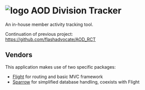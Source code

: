 # ![logo](http://aodwebhost.site.nfoservers.com/tracker-dev/assets/images/icons/small/tracker.png) AOD Division Tracker
An in-house member activity tracking tool.

Continuation of previous project: https://github.com/flashadvocate/AOD_RCT

## Vendors
This application makes use of two specific packages: 
* [Flight] for routing and basic MVC framework
* [Sparrow] for simplified database handling, coexists with Flight

[Flight]:https://github.com/mikecao/flight
[Sparrow]:https://github.com/mikecao/sparrow
